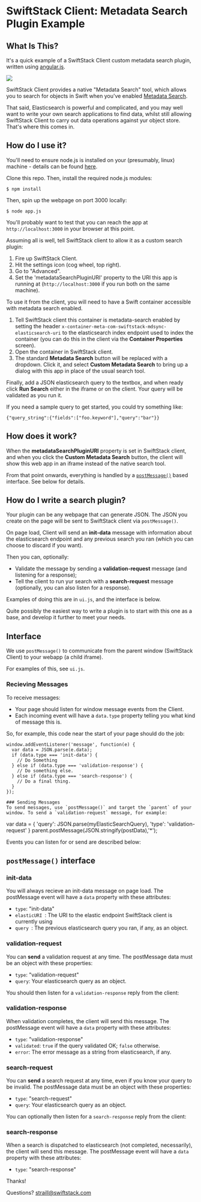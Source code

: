 # SwiftStack Client: Metadata Search Plugin Example

## What Is This?
It's a quick example of a SwiftStack Client custom metadata search plugin, written using [angular.js](https://angularjs.org).

![](https://github.com/swiftstack/swiftclientgui-mdsearch-plugin/blob/master/static/example.png)

SwiftStack Client provides a native "Metadata Search" tool, which allows you to search for objects in Swift when you've enabled [Metadata Search](https://www.swiftstack.com/docs/admin/cluster_management/metadata_sync.html).

That said, Elasticsearch is powerful and complicated, and you may well want to write your own search applications to find data, whilst still allowing SwiftStack Client to carry out data operations against yur object store. That's where this comes in.

## How do I use it?
You'll need to ensure node.js is installed on your (presumably, linux) machine - details can be found [here](https://nodejs.org/en/download/package-manager/#enterprise-linux-and-fedora). 

Clone this repo. Then, install the required node.js modules:
```
$ npm install 
```

Then, spin up the webpage on port 3000 locally:
```
$ node app.js
```

You'll probably want to test that you can reach the app at `http://localhost:3000` in your browser at this point.

Assuming all is well, tell SwiftStack client to allow it as a custom search plugin:

1. Fire up SwiftStack Client.
2. Hit the settings icon (cog wheel, top right).
3. Go to "Advanced".
3. Set the 'metadataSearchPluginURI' property to the URI this app is running at (`http://localhost:3000` if you run both on the same machine).

To use it from the client, you will need to have a Swift container accessible with metadata search enabled. 

1. Tell SwiftStack client this container is metadata-search enabled by setting the header `x-container-meta-com-swiftstack-mdsync-elasticsearch-uri` to the elasticsearch index endpoint used to index the container (you can do this in the client via the **Container Properties** screen).
2. Open the container in SwiftStack client.
3. The standard **Metadata Search** button will be replaced with a dropdown. Click it, and select **Custom Metadata Search** to bring up a dialog with this app in place of the usual search tool.

Finally, add a JSON elasticsearch query to the textbox, and when ready click **Run Search** either in the iframe or on the client. Your query will be validated as you run it.

If you need a sample query to get started, you could try something like:
```
{"query_string":{"fields":["foo.keyword"],"query":"bar"}}
```

## How does it work?
When the **metadataSearchPluginURI** property is set in SwiftStack client, and when you click the **Custom Metadata Search** button, the client will show this web app in an iframe instead of the native search tool.

From that point onwards, everything is handled by a [`postMessage()`](https://developer.mozilla.org/en-US/docs/Web/API/Window/postMessage) based interface. See below for details.

## How do I write a search plugin?
Your plugin can be any webpage that can generate JSON. The JSON you create on the page will be sent to SwiftStack client via `postMessage()`.

On page load, Client will send an **init-data** message with information about the elasticsearch endpoint and any previous search you ran (which you can choose to discard if you want).

Then you can, optionally:

 - Validate the message by sending a **validation-request** message (and listening for a response);
 - Tell the client to run yur search with a **search-request** message (optionally, you can also listen for a response).

Examples of doing this are in `ui.js`, and the interface is below.

Quite possibly the easiest way to write a plugin is to start with this one as a base, and develop it further to meet your needs.

## Interface
We use `postMessage()` to communicate from the parent window (SwiftStack Client) to your webapp (a child iframe). 

For examples of this, see `ui.js`.

### Recieving Messages

To receive messages:

 - Your page should listen for window message events from the Client.
 - Each incoming event will have a `data.type` property telling you what kind of message this is. 

So, for example, this code near the start of your page should do the job:

```
window.addEventListener('message', function(e) {
  var data = JSON.parse(e.data);
  if (data.type === 'init-data') { 
    // Do Something
  } else if (data.type === 'validation-response') { 
    // Do something else.
  } else if (data.type === 'search-response') { 
    // Do a final thing.
  }
});

### Sending Messages
To send messages, use `postMessage()` and target the `parent` of your window. To send a `validation-request` message, for example:

```
var data = {
  'query': JSON.parse(myElasticSearchQuery),
  'type': 'validation-request'
}
parent.postMessage(JSON.stringify(postData),'*');

Events you can listen for or send are described below:

## `postMessage()` interface

### init-data

You will always recieve an init-data message on page load. The postMessage event will have a `data` property with these attributes:

  - `type`: "init-data"
  - `elasticURI `: The URI to the elastic endpoint SwiftStack client is currently using
  - `query `: The previous elasticsearch query you ran, if any, as an object.

### validation-request

You can **send** a validation request at any time. The postMessage data must be an object with these properties:

  - `type`: "validation-request"
  - `query`: Your elasticsearch query as an object.

You should then listen for a `validation-response` reply from the client:

### validation-response

When validation completes, the client will send this message. The postMessage event will have a `data` property with these attributes:

  - `type`: "validation-response"
  - `validated`: `true` if the query validated OK; `false` otherwise.
  - `error`: The error message as a string from elasticsearch, if any.

### search-request

You can **send** a search request at any time, even if you know your query to be invalid. The postMessage data must be an object with these properties:

  - `type`: "search-request"
  - `query`: Your elasticsearch query as an object.

You can optionally then listen for a `search-response` reply from the client:

### search-response

When a search is dispatched to elasticsearch (not completed, necessarily), the client will send this message. The postMessage event will have a `data` property with these attributes:

  - `type`: "search-response"

Thanks!


Questions? straill@swiftstack.com






